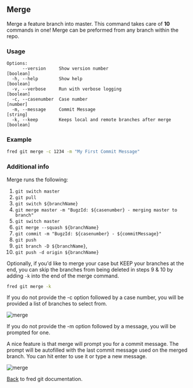 ## Merge

Merge a feature branch into master.  This command takes care of **10** commands in one! Merge can be preformed from any branch within the repo.   

### Usage

```
Options:
      --version     Show version number                                [boolean]
  -h, --help        Show help                                          [boolean]
  -v, --verbose     Run with verbose logging                           [boolean]
  -c, --casenumber  Case number                                         [number]
  -m, --message     Commit Message                                      [string]
  -k, --keep        Keeps local and remote branches after merge        [boolean]
```

### Example

```sh
fred git merge -c 1234 -m "My First Commit Message"
```

### Additional info

Merge runs the following:

1. `git switch master`
2. `git pull`
3. `git switch ${branchName}`
4. `git merge master -m "BugzId: ${casenumber} - merging master to branch"`
5. `git switch master`
6. `git merge --squash ${branchName}`
7. `git commit -m "BugzId: ${casenumber} - ${commitMessage}"`
8. `git push`
9.  `git branch -D ${branchName}`,
10. `git push -d origin ${branchName}`

Optionally, if you'd like to merge your case but KEEP your branches at the end, you can skip the branches from being deleted in steps 9 & 10 by adding `-k` into the end of the merge command.

```sh
fred git merge -k
```

If you do not provide the -c option followed by a case number, you will be provided a list of branches to select from.

![merge](./merge-select.png)

If you do not provide the -m option followed by a message, you will be prompted for one.

A nice feature is that merge will prompt you for a commit message. The prompt will be autofilled with the last commit message used on the merged branch. You can hit enter to use it or type a new message.

![merge](./merge-message.png)

[Back](../README.md) to fred git documentation.